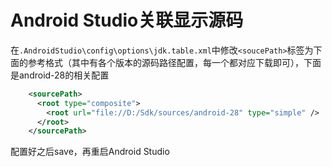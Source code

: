 # Android Studio关联显示源码

在`.AndroidStudio\config\options\jdk.table.xml`中修改`<soucePath>`标签为下面的参考格式（其中有各个版本的源码路径配置，每一个都对应下载即可），下面是android-28的相关配置

```xml
    <sourcePath>
      <root type="composite">
        <root url="file://D:/Sdk/sources/android-28" type="simple" />
      </root>
    </sourcePath>
```
配置好之后save，再重启Android Studio